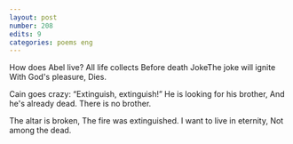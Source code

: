```yaml
---
layout: post
number: 208
edits: 9
categories: poems eng
---
```


How does Abel live?
All life collects 
Before death 
JokeThe joke will ignite 
With God's pleasure,
Dies. 

Cain goes crazy: 
“Extinguish, extinguish!”
He is looking for his brother,
And he's already dead. 
There is no brother. 

The altar is broken,
The fire was extinguished.
I want to live in eternity,
Not among the dead.
